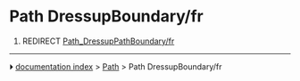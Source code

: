 # Path DressupBoundary/fr
1.  REDIRECT [Path_DressupPathBoundary/fr](Path_DressupPathBoundary/fr.md)



---
⏵ [documentation index](../README.md) > [Path](Path_Workbench.md) > Path DressupBoundary/fr
